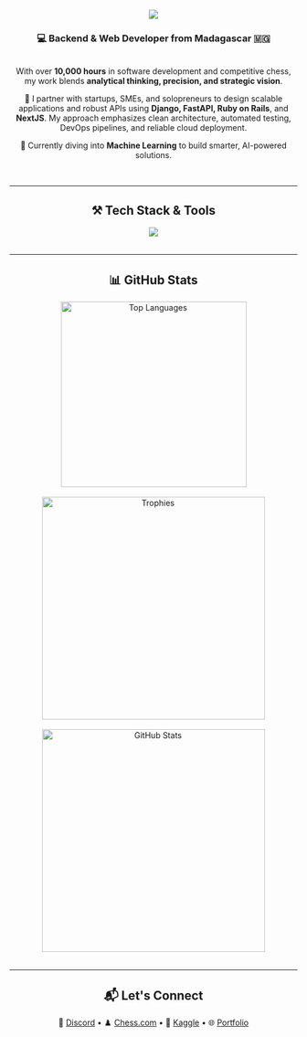 <h1 align="center">
  <img src="https://readme-typing-svg.herokuapp.com/?font=Fira+Code&size=35&center=true&vCenter=true&width=600&height=70&duration=4000&lines=Hi+There!+👋;+I'm+Mizael+Anthony!" />
</h1>

<h3 align="center">💻 Backend & Web Developer from Madagascar 🇲🇬</h3>

<br/>

<div align="center">
With over <strong>10,000 hours</strong> in software development and competitive chess, my work blends
<strong>analytical thinking, precision, and strategic vision</strong>.

🚀 I partner with startups, SMEs, and solopreneurs to design scalable applications and robust APIs using
<strong>Django, FastAPI, Ruby on Rails</strong>, and <strong>NextJS</strong>. My approach emphasizes clean architecture, automated testing, DevOps pipelines, and reliable cloud deployment.

🌱 Currently diving into <strong>Machine Learning</strong> to build smarter, AI-powered solutions.
</div>

<br/>

<hr/>

<h2 align="center">⚒ Tech Stack & Tools</h2>
<div align="center">
  <img src="https://go-skill-icons.vercel.app/api/icons?i=fastapi,django,rails,next,postgresql,redis,streamlit,sentry,notion,n8n"/>
</div>

<br/>

<hr/>

<h2 align="center">📊 GitHub Stats</h2>
<div align="center">
  <img width="325" src="https://github-readme-stats.vercel.app/api/top-langs?username=mizael-anthony&langs_count=6&layout=compact&theme=react&border_radius=15" alt="Top Languages"/>
  <br/><br/>
  <img width="390" src="https://github-profile-trophy.vercel.app/?username=mizael-anthony&theme=darkhub&no-frame=true&margin-w=5" alt="Trophies"/>
  <br/><br/>
  <img width="390" src="https://github-readme-stats.vercel.app/api?username=mizael-anthony&show_icons=true&theme=react&rank_icon=github&border_radius=15" alt="GitHub Stats"/>
</div>

<br/>

<hr/>

<h2 align="center">📬 Let's Connect</h2>
<div align="center">
  💼 <a href="https://discord.gg/BBe97RnT">Discord</a> •  
  ♟️ <a href="https://www.chess.com/member/mizael_anthony_365">Chess.com</a> •  
  🧠 <a href="https://www.kaggle.com/mizaelanthony">Kaggle</a> •  
  🌐 <a href="https://mizael.pro">Portfolio</a>
</div>
